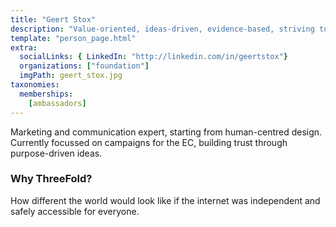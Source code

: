 ```yaml
---
title: "Geert Stox"
description: "Value-oriented, ideas-driven, evidence-based, striving to bring reason back in symbiosis with emotion."
template: "person_page.html"
extra:
  socialLinks: { LinkedIn: "http://linkedin.com/in/geertstox"}
  organizations: ["foundation"]
  imgPath: geert_stox.jpg
taxonomies:
  memberships:
    [ambassadors]
---
```


Marketing and communication expert, starting from human-centred design. Currently focussed on campaigns for the EC, building trust through purpose-driven ideas.

### Why ThreeFold?

How different the world would look like if the internet was independent and safely accessible for everyone.